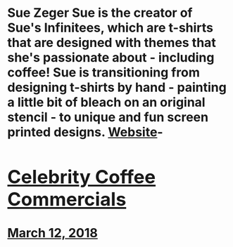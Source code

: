 # Sue Zeger Sue is the creator of Sue's Infinitees, which are t-shirts that are designed with themes that she's passionate about - including coffee! Sue is transitioning from designing t-shirts by hand - painting a little bit of bleach on an original stencil - to unique and fun screen printed designs. [Website](https://www.facebook.com/suesinfinitees/)- [<h2>Celebrity Coffee Commercials</h2>March 12, 2018](https://ineedcoffee.com/celebrity-coffee-commercials/)